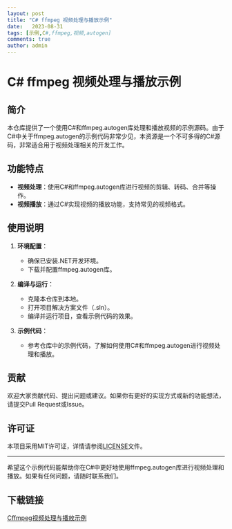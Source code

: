 ```yaml
---
layout: post
title: "C# ffmpeg 视频处理与播放示例"
date:   2023-08-31
tags: [示例,C#,ffmpeg,视频,autogen]
comments: true
author: admin
---
```

# C# ffmpeg 视频处理与播放示例

## 简介

本仓库提供了一个使用C#和ffmpeg.autogen库处理和播放视频的示例源码。由于C#中关于ffmpeg.autogen的示例代码非常少见，本资源是一个不可多得的C#源码，非常适合用于视频处理相关的开发工作。

## 功能特点

- **视频处理**：使用C#和ffmpeg.autogen库进行视频的剪辑、转码、合并等操作。
- **视频播放**：通过C#实现视频的播放功能，支持常见的视频格式。

## 使用说明

1. **环境配置**：
   - 确保已安装.NET开发环境。
   - 下载并配置ffmpeg.autogen库。

2. **编译与运行**：
   - 克隆本仓库到本地。
   - 打开项目解决方案文件（.sln）。
   - 编译并运行项目，查看示例代码的效果。

3. **示例代码**：
   - 参考仓库中的示例代码，了解如何使用C#和ffmpeg.autogen进行视频处理和播放。

## 贡献

欢迎大家贡献代码、提出问题或建议。如果你有更好的实现方式或新的功能想法，请提交Pull Request或Issue。

## 许可证

本项目采用MIT许可证，详情请参阅[LICENSE](LICENSE)文件。

---

希望这个示例代码能帮助你在C#中更好地使用ffmpeg.autogen库进行视频处理和播放。如果有任何问题，请随时联系我们。

## 下载链接

[Cffmpeg视频处理与播放示例](https://pan.quark.cn/s/90e88e851f37)